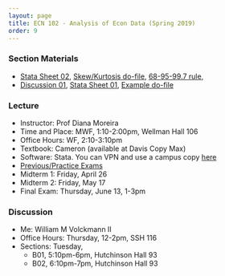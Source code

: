 ```yaml
---
layout: page
title: ECN 102 - Analysis of Econ Data (Spring 2019)
order: 9
---
```


### Section Materials
* [Stata Sheet 02](stata02.pdf), [Skew/Kurtosis do-file](dofile02.do), [68-95-99.7 rule](68-95-997.jpg),
* [Discussion 01](discussion01.pdf), [Stata Sheet 01](stata01.pdf), [Example do-file](dofile01.do)


### Lecture
* Instructor: Prof Diana Moreira
* Time and Place: MWF, 1:10-2:00pm, Wellman Hall 106
* Office Hours: WF, 2:10-3:10pm
* Textbook: Cameron (available at Davis Copy Max)
* Software: Stata. You can VPN and use a campus copy [here](https://virtuallab.ucdavis.edu/)
* [Previous/Practice Exams](http://cameron.econ.ucdavis.edu/e102/supp102.html)
* Midterm 1: Friday, April 26
* Midterm 2: Friday, May 17
* Final Exam: Thursday, June 13, 1-3pm


### Discussion
* Me: William M Volckmann II
* Office Hours: Thursday, 12-2pm, SSH 116
* Sections: Tuesday,
  * B01, 5:10pm-6pm, Hutchinson Hall 93
  * B02, 6:10pm-7pm, Hutchinson Hall 93
